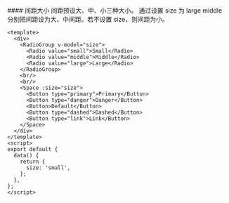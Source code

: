 <cn>
#### 间距大小
间距预设大、中、小三种大小。
通过设置 size 为 large middle 分别把间距设为大、中间距。若不设置 size，则间距为小。
</cn>

```vue
<template>
  <div>
    <RadioGroup v-model="size">
      <Radio value="small">Small</Radio>
      <Radio value="middle">Middle</Radio>
      <Radio value="large">Large</Radio>
    </RadioGroup>
    <br/>
    <br/>
    <Space :size="size">
      <Button type="primary">Primary</Button>
      <Button type="danger">Danger</Button>
      <Button>Default</Button>
      <Button type="dashed">Dashed</Button>
      <Button type="link">Link</Button>
    </Space>
  </div>
</template>
<script>
export default {
  data() {
    return {
      size: 'small',
    };
  },
};
</script>
```